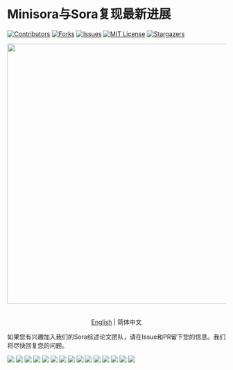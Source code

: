 # Minisora与Sora复现最新进展

<!-- PROJECT SHIELDS -->

[![Contributors][contributors-shield]][contributors-url]
[![Forks][forks-shield]][forks-url]
[![Issues][issues-shield]][issues-url]
[![MIT License][license-shield]][license-url]
[![Stargazers][stars-shield]][stars-url]
<br />

<!-- PROJECT LOGO -->
<div align="center">
<img src="../assets/logo.jpg" width="600"/>
  <div>&nbsp;</div>
  <div align="center"></div>
</div>

<div align="center">

[English](README.md) | 简体中文

</div>

如果您有兴趣加入我们的Sora综述论文团队，请在Issue和PR留下您的信息。我们将尽快回复您的问题。

![](./Minisora_LPRS/0001.jpg)
![](./Minisora_LPRS/0002.jpg)
![](./Minisora_LPRS/0003.jpg)
![](./Minisora_LPRS/0004.jpg)
![](./Minisora_LPRS/0005.jpg)
![](./Minisora_LPRS/0006.jpg)
![](./Minisora_LPRS/0007.jpg)
![](./Minisora_LPRS/0008.jpg)
![](./Minisora_LPRS/0009.jpg)
![](./Minisora_LPRS/0010.jpg)
![](./Minisora_LPRS/0011.jpg)
![](./Minisora_LPRS/0012.jpg)
![](./Minisora_LPRS/0013.jpg)
![](./Minisora_LPRS/0014.jpg)
![](./Minisora_LPRS/0015.jpg)


[your-project-path]: mini-sora/minisora
[contributors-shield]: https://img.shields.io/github/contributors/mini-sora/minisora.svg?style=flat-square
[contributors-url]: https://github.com/mini-sora/minisora/graphs/contributors
[forks-shield]: https://img.shields.io/github/forks/mini-sora/minisora.svg?style=flat-square
[forks-url]: https://github.com/mini-sora/minisora/network/members
[stars-shield]: https://img.shields.io/github/stars/mini-sora/minisora.svg?style=flat-square
[stars-url]: https://github.com/mini-sora/minisora/stargazers
[issues-shield]: https://img.shields.io/github/issues/mini-sora/minisora.svg?style=flat-square
[issues-url]: https://img.shields.io/github/issues/mini-sora/minisora.svg
[license-shield]: https://img.shields.io/github/license/mini-sora/minisora.svg?style=flat-square
[license-url]: https://github.com/mini-sora/minisora/blob/main/LICENSE
